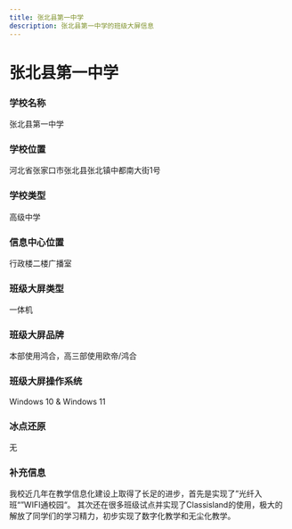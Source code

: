 ```yaml
---
title: 张北县第一中学
description: 张北县第一中学的班级大屏信息
---
```


# 张北县第一中学

### 学校名称

张北县第一中学

### 学校位置

河北省张家口市张北县张北镇中都南大街1号

### 学校类型

高级中学

### 信息中心位置

行政楼二楼广播室

### 班级大屏类型

一体机

### 班级大屏品牌

本部使用鸿合，高三部使用欧帝/鸿合

### 班级大屏操作系统

Windows 10 & Windows 11

### 冰点还原

无

### 补充信息

我校近几年在教学信息化建设上取得了长足的进步，首先是实现了”光纤入班“”WIFI通校园“。
其次还在很多班级试点并实现了Classisland的使用，极大的解放了同学们的学习精力，初步实现了数字化教学和无尘化教学。